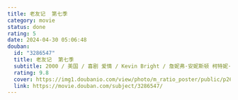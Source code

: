 ```yaml
---
title: 老友记  第七季
category: movie
status: done
rating: 5
date: 2024-04-30 05:06:48
douban:
  id: "3286547"
  title: 老友记  第七季
  subtitle: 2000 / 美国 / 喜剧 爱情 / Kevin Bright / 詹妮弗·安妮斯顿 柯特妮·考克斯
  rating: 9.8
  cover: https://img1.doubanio.com/view/photo/m_ratio_poster/public/p2607463440.jpg
  link: https://movie.douban.com/subject/3286547/
---
```


